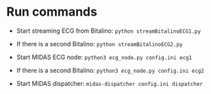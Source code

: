 # Run commands

* Start streaming ECG from Bitalino:
`python streamBitalinoECG1.py`

* If there is a second Bitalino:
`python streamBitalinoECG2.py`

* Start MIDAS ECG node:
 `python3 ecg_node.py config.ini ecg1`
 
* If there is a second Bitalino:
`python3 ecg_node.py config.ini ecg2`

* Start MIDAS dispatcher:
`midas-dispatcher config.ini dispatcher`
